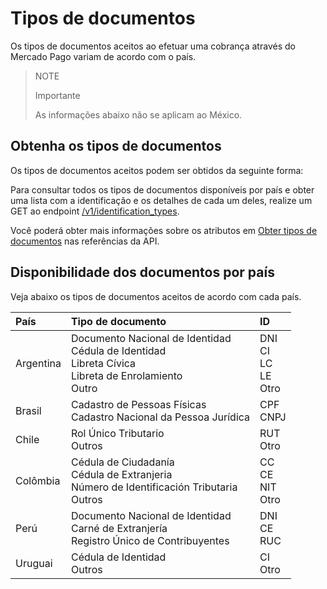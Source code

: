 # Tipos de documentos

Os tipos de documentos aceitos ao efetuar uma cobrança através do Mercado Pago variam de acordo com o país.

> NOTE
>
> Importante
>
> As informações abaixo não se aplicam ao México.

## Obtenha os tipos de documentos

Os tipos de documentos aceitos podem ser obtidos da seguinte forma:

Para consultar todos os tipos de documentos disponíveis por país e obter uma lista com a identificação e os detalhes de cada um deles, realize um GET ao endpoint [/v1/identification_types](https://www.mercadopago[FAKER][URL][DOMAIN]/developers/pt/identification_types/_identification_types/get). 

Você poderá obter mais informações sobre os atributos em [Obter tipos de documentos](https://www.mercadopago[FAKER][URL][DOMAIN]/developers/pt/reference/identification_types/_identification_types/get) nas referências da API.
 
## Disponibilidade dos documentos por país

Veja abaixo os tipos de documentos aceitos de acordo com cada país.

| País | Tipo de documento | ID |
| :--- | :--- | :--- |
| Argentina | Documento Nacional de Identidad <br/> Cédula de Identidad <br/>	Libreta Cívica <br>	Libreta de Enrolamiento <br/> Outro | DNI <br/> CI <br/> LC <br/> LE <br/> Otro  |
| Brasil | Cadastro de Pessoas Físicas <br/> Cadastro Nacional da Pessoa Jurídica|CPF <br/> CNPJ |
| Chile | Rol Único Tributario <br/> Outros | RUT <br/> Otro |
| Colômbia | Cédula de Ciudadanía <br/> Cédula de Extranjeria <br/> Número de Identificación Tributaria	<br/> Outros | CC <br/> CE <br/> NIT <br/> Otro|
| Perú | Documento Nacional de Identidad  <br/>	Carné de Extranjería  <br/>	Registro Único de Contribuyentes | DNI <br/> CE  <br/> RUC |
| Uruguai | Cédula de Identidad <br/> Outros | CI <br/> Otro |
